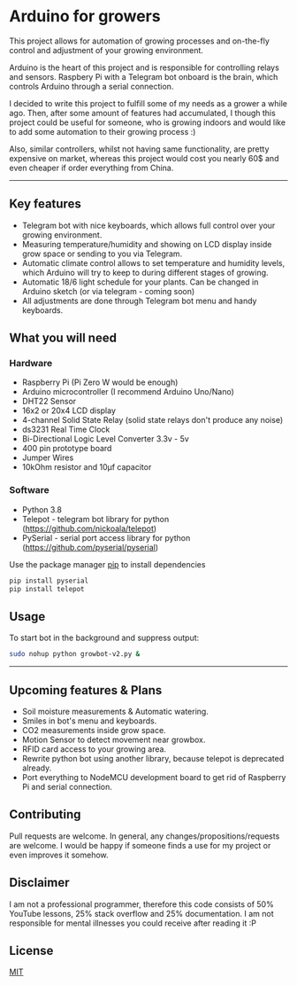 # Arduino for growers 

This project allows for automation of growing processes and on-the-fly control and adjustment of your growing environment.

Arduino is the heart of this project and is responsible for controlling relays and sensors. Raspbery Pi with a Telegram bot onboard is the brain, which controls Arduino through a serial connection.

I decided to write this project to fulfill some of my needs as a grower a while ago. Then, after some amount of features had accumulated, I though this project could be useful for someone, who is growing indoors and would like to add some automation to their growing process :) 

Also, similar controllers, whilst not having same functionality, are pretty expensive on market, whereas this project would cost you nearly 60$ and even cheaper if order everything from China.

---
## Key features
- Telegram bot with nice keyboards, which allows full control over your growing environment.
- Measuring temperature/humidity and showing on LCD display inside grow space or sending to you via Telegram.
- Automatic climate control allows to set temperature and humidity levels, which Arduino will try to keep to during different stages of growing.
- Automatic 18/6 light schedule for your plants. Can be changed in Arduino sketch (or via telegram - coming soon)
- All adjustments are done through Telegram bot menu and handy keyboards.

## What you will need
### Hardware
- Raspberry Pi (Pi Zero W would be enough)
- Arduino microcontroller (I recommend Arduino Uno/Nano)
- DHT22 Sensor
- 16x2 or 20x4 LCD display
- 4-channel Solid State Relay (solid state relays don't produce any noise)
- ds3231 Real Time Clock
- Bi-Directional Logic Level Converter 3.3v - 5v
- 400 pin prototype board
- Jumper Wires
- 10kOhm resistor and 10μf capacitor 

### Software
- Python 3.8
- Telepot - telegram bot library for python (https://github.com/nickoala/telepot)
- PySerial - serial port access library for python (https://github.com/pyserial/pyserial)

Use the package manager [pip](https://pip.pypa.io/en/stable/) to install dependencies 

```bash
pip install pyserial
pip install telepot
```

## Usage
To start bot in the background and suppress output:
```bash
sudo nohup python growbot-v2.py &
```
----
## Upcoming features & Plans
- Soil moisture measurements & Automatic watering.
- Smiles in bot's menu and keyboards.
- CO2 measurements inside grow space.
- Motion Sensor to detect movement near growbox.
- RFID card access to your growing area.
- Rewrite python bot using another library, because telepot is deprecated already.
- Port everything to NodeMCU development board to get rid of Raspberry Pi and serial connection.

## Contributing
Pull requests are welcome. In general, any changes/propositions/requests are welcome. I would be happy if someone finds a use for my project or even improves it somehow.

## Disclaimer
I am not a professional programmer, therefore this code consists of 50% YouTube lessons, 25% stack overflow and 25% documentation. I am not responsible for mental illnesses you could receive after reading it :P

## License
[MIT](https://choosealicense.com/licenses/mit/)
